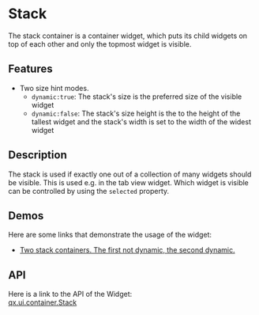 Stack
=====

The stack container is a container widget, which puts its child widgets
on top of each other and only the topmost widget is visible.

Features
--------

-   Two size hint modes.
    -   `dynamic:true`: The stack's size is the preferred size of the
        visible widget
    -   `dynamic:false`: The stack's size height is the to the height of
        the tallest widget and the stack's width is set to the width of
        the widest widget

Description
-----------

The stack is used if exactly one out of a collection of many widgets
should be visible. This is used e.g. in the tab view widget. Which
widget is visible can be controlled by using the `selected` property.

Demos
-----

Here are some links that demonstrate the usage of the widget:

-   [Two stack containers. The first not dynamic, the second
    dynamic.](http://demo.qooxdoo.org/%{version}/demobrowser/#widget~StackContainer.html)

API
---

Here is a link to the API of the Widget:\
[qx.ui.container.Stack](http://demo.qooxdoo.org/%{version}/apiviewer/index.html#qx.ui.container.Stack)
